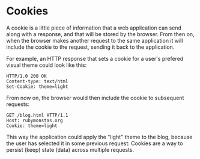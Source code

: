 # Cookies

A cookie is a little piece of information that a web application can send along
with a response, and that will be stored by the browser. From then on, when the
browser makes another request to the same application it will include the cookie
to the request, sending it back to the application.

For example, an HTTP response that sets a cookie for a user's prefered visual
theme could look like this:

```
HTTP/1.0 200 OK
Content-type: text/html
Set-Cookie: theme=light
```

From now on, the browser would then include the cookie to subsequent requests:

```
GET /blog.html HTTP/1.1
Host: rubymonstas.org
Cookie: theme=light
```

This way the application could apply the "light" theme to the blog, because the
user has selected it in some previous request: Cookies are a way to persist
(keep) state (data) across multiple requests.

